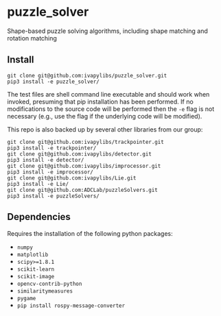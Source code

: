 # puzzle_solver

Shape-based puzzle solving algorithms, including shape matching and rotation matching

## Install

```
git clone git@github.com:ivapylibs/puzzle_solver.git
pip3 install -e puzzle_solver/
```

The test files are shell command line executable and should work when invoked, presuming that pip installation has been
performed. If no modifications to the source code will be performed then the ``-e`` flag is not necessary (e.g., use the
flag if the underlying code will be modified).

This repo is also backed up by several other libraries from our group:

```
git clone git@github.com:ivapylibs/trackpointer.git
pip3 install -e trackpointer/
git clone git@github.com:ivapylibs/detector.git
pip3 install -e detector/
git clone git@github.com:ivapylibs/improcessor.git
pip3 install -e improcessor/
git clone git@github.com:ivapylibs/Lie.git
pip3 install -e Lie/
git clone git@github.com:ADCLab/puzzleSolvers.git
pip3 install -e puzzleSolvers/
```

## Dependencies

Requires the installation of the following python packages:

- ```numpy```
- ```matplotlib```
- ```scipy>=1.8.1```
- ```scikit-learn```
- ```scikit-image```
- ```opencv-contrib-python```
- ```similaritymeasures```
- ```pygame```
- ```pip install rospy-message-converter```
